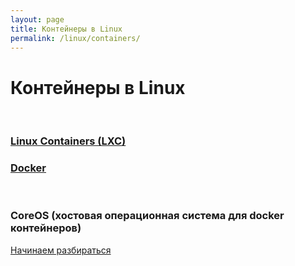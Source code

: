```yaml
---
layout: page
title: Контейнеры в Linux
permalink: /linux/containers/
---
```



# Контейнеры в Linux

<br/>

### [Linux Containers (LXC)](/linux/containers/lxc/)

### [Docker](/linux/containers/docker/)


<br/>

### CoreOS (хостовая операционная система для docker контейнеров)

[Начинаем разбираться](/linux/containers/coreos/)
